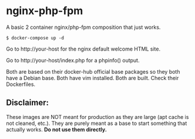 # nginx-php-fpm

A basic 2 container nginx/php-fpm composition that just works.

    $ docker-compose up -d

Go to http://your-host for the nginx default welcome HTML site.

Go to http://your-host/index.php for a phpinfo() output.

Both are based on their docker-hub official base packages so they both have a Debian base. Both have vim installed. Both are built. Check their Dockerfiles.

## Disclaimer:
These images are NOT meant for production as they are large (apt cache is not cleaned, etc.). They are purely meant as a base to start something that actually works. **Do not use them directly.**
